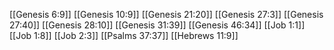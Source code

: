 [[Genesis 6:9]]
[[Genesis 10:9]]
[[Genesis 21:20]]
[[Genesis 27:3]]
[[Genesis 27:40]]
[[Genesis 28:10]]
[[Genesis 31:39]]
[[Genesis 46:34]]
[[Job 1:1]]
[[Job 1:8]]
[[Job 2:3]]
[[Psalms 37:37]]
[[Hebrews 11:9]]
